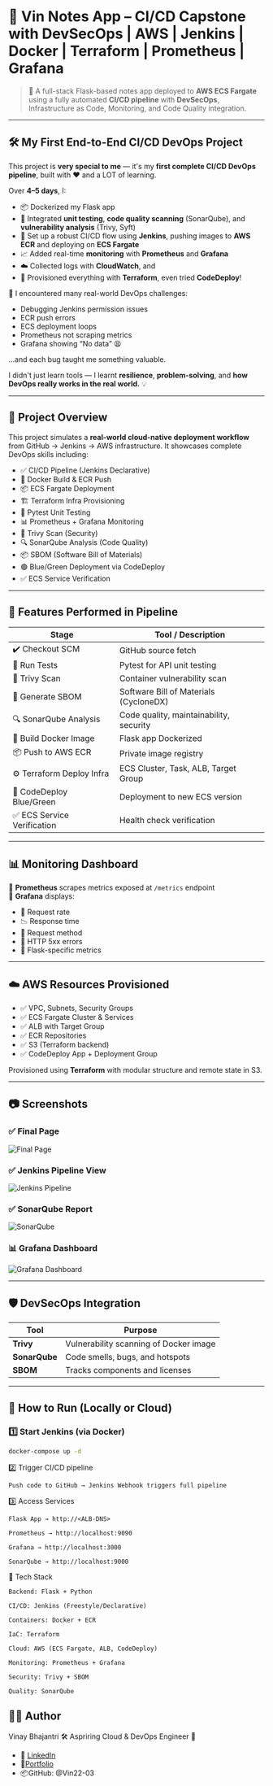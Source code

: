 # 📝 Vin Notes App – CI/CD Capstone with DevSecOps | AWS | Jenkins | Docker | Terraform | Prometheus | Grafana

> 🚀 A full-stack Flask-based notes app deployed to **AWS ECS Fargate** using a fully automated **CI/CD pipeline** with **DevSecOps**, Infrastructure as Code, Monitoring, and Code Quality integration.

---
## 🛠️ My First End-to-End CI/CD DevOps Project

This project is **very special to me** — it's my **first complete CI/CD DevOps pipeline**, built with ❤️ and a LOT of learning.

Over **4–5 days**, I:
- 📦 Dockerized my Flask app
- 🧪 Integrated **unit testing**, **code quality scanning** (SonarQube), and **vulnerability analysis** (Trivy, Syft)
- 🚀 Set up a robust CI/CD flow using **Jenkins**, pushing images to **AWS ECR** and deploying on **ECS Fargate**
- 📈 Added real-time **monitoring** with **Prometheus** and **Grafana**
- ☁️ Collected logs with **CloudWatch**, and
- 📜 Provisioned everything with **Terraform**, even tried **CodeDeploy**!

 💬 I encountered many real-world DevOps challenges:
 - Debugging Jenkins permission issues
 - ECR push errors
 - ECS deployment loops
 - Prometheus not scraping metrics
 - Grafana showing “No data” 😫
 
 …and each bug taught me something valuable.

I didn't just learn tools — I learnt **resilience**, **problem-solving**, and **how DevOps really works in the real world.** 💡

---


## 🧠 Project Overview

This project simulates a **real-world cloud-native deployment workflow** from GitHub → Jenkins → AWS infrastructure. It showcases complete DevOps skills including:

- ✅ CI/CD Pipeline (Jenkins Declarative)
- 🐳 Docker Build & ECR Push
- 📦 ECS Fargate Deployment
- 🏗️ Terraform Infra Provisioning
- 🧪 Pytest Unit Testing
- 📊 Prometheus + Grafana Monitoring
- 🔐 Trivy Scan (Security)
- 🔍 SonarQube Analysis (Code Quality)
- 📦 SBOM (Software Bill of Materials)
- 🟢 Blue/Green Deployment via CodeDeploy
- ✅ ECS Service Verification

---

## 🧪 Features Performed in Pipeline

| Stage                         | Tool / Description                        |
|------------------------------|-------------------------------------------|
| ✔️ Checkout SCM              | GitHub source fetch                       |
| 🧪 Run Tests                 | Pytest for API unit testing               |
| 🔐 Trivy Scan                | Container vulnerability scan              |
| 🧾 Generate SBOM             | Software Bill of Materials (CycloneDX)    |
| 🔍 SonarQube Analysis        | Code quality, maintainability, security   |
| 🐳 Build Docker Image        | Flask app Dockerized                      |
| 📦 Push to AWS ECR           | Private image registry                    |
| ⚙️ Terraform Deploy Infra    | ECS Cluster, Task, ALB, Target Group       |
| 🔁 CodeDeploy Blue/Green     | Deployment to new ECS version             |
| ✅ ECS Service Verification  | Health check verification                 |

---

## 📊 Monitoring Dashboard

📍 **Prometheus** scrapes metrics exposed at `/metrics` endpoint  
📍 **Grafana** displays:

- 🔁 Request rate
- 📉 Response time
- 🔁 Request method
- 🚨 HTTP 5xx errors
- 🐍 Flask-specific metrics

---

## ☁️ AWS Resources Provisioned

- ✅ VPC, Subnets, Security Groups
- ✅ ECS Fargate Cluster & Services
- ✅ ALB with Target Group
- ✅ ECR Repositories
- ✅ S3 (Terraform backend)
- ✅ CodeDeploy App + Deployment Group

Provisioned using **Terraform** with modular structure and remote state in S3.

---

## 📷 Screenshots

### ✅ Final Page
![Final Page](https://github.com/Vin22-03/app-notes-service/blob/main/Screenshots/Final_page.png)

### ✅ Jenkins Pipeline View
![Jenkins Pipeline](https://github.com/Vin22-03/app-notes-service/blob/main/Screenshots/pipeline%20with%20sonarqube.png)

### ✅ SonarQube Report
![SonarQube](https://github.com/Vin22-03/app-notes-service/blob/main/Screenshots/Sonarqube.png)

### 📊 Grafana Dashboard
![Grafana Dashboard](https://github.com/Vin22-03/app-notes-service/blob/main/Screenshots/grafana_zoom.png)

---

## 🛡️ DevSecOps Integration

| Tool        | Purpose                                |
|-------------|-----------------------------------------|
| **Trivy**   | Vulnerability scanning of Docker image  |
| **SonarQube**| Code smells, bugs, and hotspots        |
| **SBOM**    | Tracks components and licenses          |

---

## 🚀 How to Run (Locally or Cloud)

### 1️⃣ Start Jenkins (via Docker)
```bash
docker-compose up -d
```
2️⃣ Trigger CI/CD pipeline
```
Push code to GitHub → Jenkins Webhook triggers full pipeline
```
3️⃣ Access Services
```
Flask App → http://<ALB-DNS>

Prometheus → http://localhost:9090

Grafana → http://localhost:3000

SonarQube → http://localhost:9000
```
📌 Tech Stack
```
Backend: Flask + Python

CI/CD: Jenkins (Freestyle/Declarative)

Containers: Docker + ECR

IaC: Terraform

Cloud: AWS (ECS Fargate, ALB, CodeDeploy)

Monitoring: Prometheus + Grafana

Security: Trivy + SBOM

Quality: SonarQube
```
## 👨‍💻 Author

Vinay Bhajantri
🛠️ Aspriring Cloud & DevOps Engineer 🚀
- 📍 [LinkedIn](www.linkedin.com/in/vinayvbhajantri)
-  📁[Portfolio](www.vincloudops.tech)
-  📦GitHub: @Vin22-03

